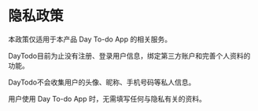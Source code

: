# 隐私政策

本政策仅适用于本产品 Day To-do App 的相关服务。

DayTodo目前为止没有注册、登录用户信息，绑定第三方账户和完善个人资料的功能。

DayTodo不会收集用户的头像、昵称、手机号码等私人信息。

用户使用 Day To-do App 时，无需填写任何与隐私有关的资料。
